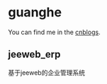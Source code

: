 # guanghe

You can find me in the [cnblogs](https://www.cnblogs.com/guanghe).

## jeeweb_erp

基于jeeweb的企业管理系统

